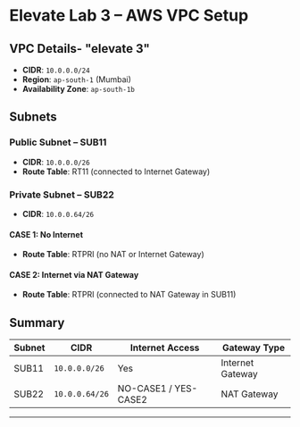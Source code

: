 # Elevate Lab 3 – AWS VPC Setup

## VPC Details- "elevate 3"
- **CIDR**: `10.0.0.0/24`
- **Region**: `ap-south-1` (Mumbai)
- **Availability Zone**: `ap-south-1b`

## Subnets
### Public Subnet – SUB11
- **CIDR**: `10.0.0.0/26`
- **Route Table**: RT11 (connected to Internet Gateway)

### Private Subnet – SUB22
- **CIDR**: `10.0.0.64/26`

#### CASE 1: No Internet
- **Route Table**: RTPRI (no NAT or Internet Gateway)

#### CASE 2: Internet via NAT Gateway
- **Route Table**: RTPRI (connected to NAT Gateway in SUB11)

## Summary
| Subnet | CIDR           | Internet Access      | Gateway Type     |
|--------|----------------|----------------------|------------------|
| SUB11  | `10.0.0.0/26`  |  Yes                 | Internet Gateway |
| SUB22  | `10.0.0.64/26` | NO-CASE1 / YES-CASE2 | NAT Gateway      |
****
